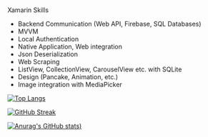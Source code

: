 ### 


Xamarin Skills
- Backend Communication (Web API, Firebase, SQL Databases)
- MVVM
- Local Authentication
- Native Application, Web integration
- Json Deserialization
- Web Scraping
- ListView, CollectionView, CarouselView etc. with SQLite
- Design (Pancake, Animation, etc.)
- Image integration with MediaPicker


[![Top Langs](https://github-readme-stats.vercel.app/api/top-langs/?username=theolliebbb&layout=compact&show_icons=true&theme=radical)](https://github.com/anuraghazra/github-readme-stats)

[![GitHub Streak](https://github-readme-streak-stats.herokuapp.com/?user=theolliebbb&show_icons=true&theme=radical)](https://git.io/streak-stats)

[![Anurag's GitHub stats](https://github-readme-stats.vercel.app/api?username=theolliebbb&show_icons=true&theme=radical))](https://github.com/anuraghazra/github-readme-stats)
